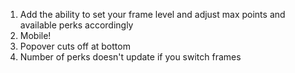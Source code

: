 1. Add the ability to set your frame level and adjust max points and available perks accordingly
2. Mobile!
3. Popover cuts off at bottom
4. Number of perks doesn't update if you switch frames
